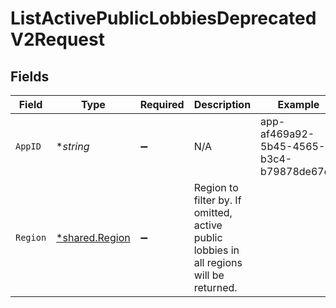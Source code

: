 # ListActivePublicLobbiesDeprecatedV2Request


## Fields

| Field                                                                                   | Type                                                                                    | Required                                                                                | Description                                                                             | Example                                                                                 |
| --------------------------------------------------------------------------------------- | --------------------------------------------------------------------------------------- | --------------------------------------------------------------------------------------- | --------------------------------------------------------------------------------------- | --------------------------------------------------------------------------------------- |
| `AppID`                                                                                 | **string*                                                                               | :heavy_minus_sign:                                                                      | N/A                                                                                     | app-af469a92-5b45-4565-b3c4-b79878de67d2                                                |
| `Region`                                                                                | [*shared.Region](../../../pkg/models/shared/region.md)                                  | :heavy_minus_sign:                                                                      | Region to filter by. If omitted, active public lobbies in all regions will be returned. |                                                                                         |
